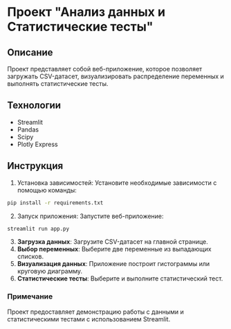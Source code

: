 # Проект "Анализ данных и Статистические тесты"
## Описание
Проект представляет собой веб-приложение, которое позволяет загружать CSV-датасет, визуализировать распределение
переменных и выполнять статистические тесты.

## Технологии
- Streamlit
- Pandas
- Scipy
- Plotly Express

## Инструкция
1. Установка зависимостей: Установите необходимые зависимости с помощью команды:

```bash
pip install -r requirements.txt
```

2. Запуск приложения: Запустите веб-приложение:

```bash
streamlit run app.py
```

3. **Загрузка данных**: Загрузите CSV-датасет на главной странице.
4. **Выбор переменных**: Выберите две переменные из выпадающих списков.
5. **Визуализация данных**: Приложение построит гистограммы или круговую диаграмму.
6. **Статистические тесты**: Выберите и выполните статистический тест.

### Примечание
Проект предоставляет демонстрацию работы с данными и статистическими тестами с использованием Streamlit.

